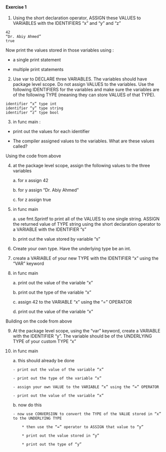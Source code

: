 
#### Exercise 1

1. Using the short declaration operator, ASSIGN these VALUES to VARIABLES with the IDENTIFIERS “x” and “y” and “z”

```
42
“Dr. Abiy Ahmed”
true
```

Now print the values stored in those variables using :

* a single print statement   

* multiple print statements

2. Use var to DECLARE three VARIABLES. The variables should have package level scope. Do not assign VALUES to the variables. Use the following IDENTIFIERS for the variables and make sure the variables are of the following TYPE (meaning they can store VALUES of that TYPE).
```
identifier “x” type int
identifier “y” type string
identifier “z” type bool
```
3. in func main : 

* print out the values for each identifier

* The compiler assigned values to the variables. What are these values called?

Using the code from above

4. at the package level scope, assign the following values to the three variables

    a. for x assign 42
   
    b. for y assign “Dr. Abiy Ahmed”
    
    c. for z assign true

5. in func main
   
    a. use fmt.Sprintf to print all of the VALUES to one single string. ASSIGN the returned value of TYPE string using the short declaration operator to a VARIABLE with the IDENTIFIER “s”
   
    b. print out the value stored by variable “s”

6. Create your own type. Have the underlying type be an int.

7. create a VARIABLE of your new TYPE with the IDENTIFIER “x” using the “VAR” keyword

8. in func main
   
    a. print out the value of the variable “x”
    
    b. print out the type of the variable “x”
   
    c. assign 42 to the VARIABLE “x” using the “=” OPERATOR
   
    d. print out the value of the variable “x”

Building on the code from above

9. At the package level scope, using the “var” keyword, create a VARIABLE with the IDENTIFIER “y”. The variable should be of the UNDERLYING TYPE of your custom TYPE “x”

10. in func main
   
    a. this should already be done
        
        - print out the value of the variable “x”
       
        - print out the type of the variable “x”
       
        - assign your own VALUE to the VARIABLE “x” using the “=” OPERATOR
       
        - print out the value of the variable “x”
   
    b. now do this
       
        - now use CONVERSION to convert the TYPE of the VALUE stored in “x” to the UNDERLYING TYPE
            
            * then use the “=” operator to ASSIGN that value to “y”
           
            * print out the value stored in “y”
            
            * print out the type of “y”